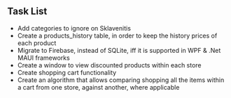 ## Task List

-   Add categories to ignore on Sklavenitis
-   Create a products_history table, in order to keep the history prices of each product
-   Migrate to Firebase, instead of SQLite, iff it is supported in WPF & .Net MAUI frameworks
-   Create a window to view discounted products within each store
-   Create shopping cart functionality
-   Create an algorithm that allows comparing shopping all the items within a cart from one store, against another, where applicable
